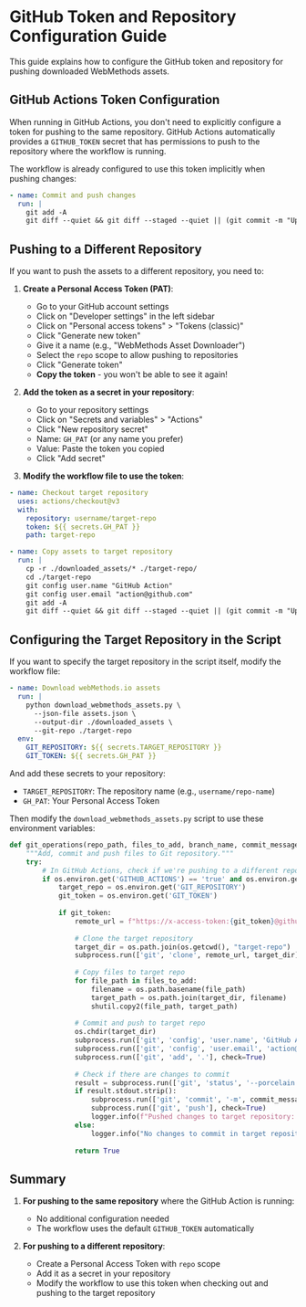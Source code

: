 # GitHub Token and Repository Configuration Guide

This guide explains how to configure the GitHub token and repository for pushing downloaded WebMethods assets.

## GitHub Actions Token Configuration

When running in GitHub Actions, you don't need to explicitly configure a token for pushing to the same repository. GitHub Actions automatically provides a `GITHUB_TOKEN` secret that has permissions to push to the repository where the workflow is running.

The workflow is already configured to use this token implicitly when pushing changes:

```yaml
- name: Commit and push changes
  run: |
    git add -A
    git diff --quiet && git diff --staged --quiet || (git commit -m "Update webMethods.io assets [skip ci]" && git push)
```

## Pushing to a Different Repository

If you want to push the assets to a different repository, you need to:

1. **Create a Personal Access Token (PAT)**:
   - Go to your GitHub account settings
   - Click on "Developer settings" in the left sidebar
   - Click on "Personal access tokens" > "Tokens (classic)"
   - Click "Generate new token"
   - Give it a name (e.g., "WebMethods Asset Downloader")
   - Select the `repo` scope to allow pushing to repositories
   - Click "Generate token"
   - **Copy the token** - you won't be able to see it again!

2. **Add the token as a secret in your repository**:
   - Go to your repository settings
   - Click on "Secrets and variables" > "Actions"
   - Click "New repository secret"
   - Name: `GH_PAT` (or any name you prefer)
   - Value: Paste the token you copied
   - Click "Add secret"

3. **Modify the workflow file to use the token**:

```yaml
- name: Checkout target repository
  uses: actions/checkout@v3
  with:
    repository: username/target-repo
    token: ${{ secrets.GH_PAT }}
    path: target-repo

- name: Copy assets to target repository
  run: |
    cp -r ./downloaded_assets/* ./target-repo/
    cd ./target-repo
    git config user.name "GitHub Action"
    git config user.email "action@github.com"
    git add -A
    git diff --quiet && git diff --staged --quiet || (git commit -m "Update webMethods.io assets [skip ci]" && git push)
```

## Configuring the Target Repository in the Script

If you want to specify the target repository in the script itself, modify the workflow file:

```yaml
- name: Download webMethods.io assets
  run: |
    python download_webmethods_assets.py \
      --json-file assets.json \
      --output-dir ./downloaded_assets \
      --git-repo ./target-repo
  env:
    GIT_REPOSITORY: ${{ secrets.TARGET_REPOSITORY }}
    GIT_TOKEN: ${{ secrets.GH_PAT }}
```

And add these secrets to your repository:
- `TARGET_REPOSITORY`: The repository name (e.g., `username/repo-name`)
- `GH_PAT`: Your Personal Access Token

Then modify the `download_webmethods_assets.py` script to use these environment variables:

```python
def git_operations(repo_path, files_to_add, branch_name, commit_message):
    """Add, commit and push files to Git repository."""
    try:
        # In GitHub Actions, check if we're pushing to a different repo
        if os.environ.get('GITHUB_ACTIONS') == 'true' and os.environ.get('GIT_REPOSITORY'):
            target_repo = os.environ.get('GIT_REPOSITORY')
            git_token = os.environ.get('GIT_TOKEN')
            
            if git_token:
                remote_url = f"https://x-access-token:{git_token}@github.com/{target_repo}.git"
                
                # Clone the target repository
                target_dir = os.path.join(os.getcwd(), "target-repo")
                subprocess.run(['git', 'clone', remote_url, target_dir], check=True)
                
                # Copy files to target repo
                for file_path in files_to_add:
                    filename = os.path.basename(file_path)
                    target_path = os.path.join(target_dir, filename)
                    shutil.copy2(file_path, target_path)
                
                # Commit and push to target repo
                os.chdir(target_dir)
                subprocess.run(['git', 'config', 'user.name', 'GitHub Action'], check=True)
                subprocess.run(['git', 'config', 'user.email', 'action@github.com'], check=True)
                subprocess.run(['git', 'add', '.'], check=True)
                
                # Check if there are changes to commit
                result = subprocess.run(['git', 'status', '--porcelain'], stdout=subprocess.PIPE, text=True)
                if result.stdout.strip():
                    subprocess.run(['git', 'commit', '-m', commit_message], check=True)
                    subprocess.run(['git', 'push'], check=True)
                    logger.info(f"Pushed changes to target repository: {target_repo}")
                else:
                    logger.info("No changes to commit in target repository")
                
                return True
```

## Summary

1. **For pushing to the same repository** where the GitHub Action is running:
   - No additional configuration needed
   - The workflow uses the default `GITHUB_TOKEN` automatically

2. **For pushing to a different repository**:
   - Create a Personal Access Token with `repo` scope
   - Add it as a secret in your repository
   - Modify the workflow to use this token when checking out and pushing to the target repository